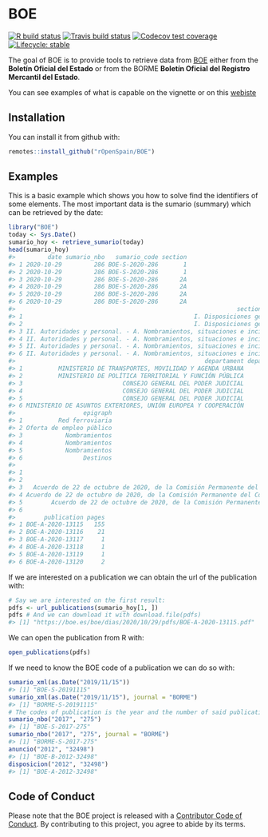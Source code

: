 
<!-- README.md is generated from README.Rmd. Please edit that file -->

# BOE

<!-- badges: start -->

[![R build
status](https://github.com/rOpenSpain/BOE/workflows/R-CMD-check/badge.svg)](https://github.com/rOpenSpain/BOE/actions)
[![Travis build
status](https://travis-ci.org/rOpenSpain/BOE.svg?branch=master)](https://travis-ci.org/rOpenSpain/BOE)
[![Codecov test
coverage](https://codecov.io/gh/rOpenSpain/BOE/branch/master/graph/badge.svg)](https://codecov.io/gh/rOpenSpain/BOE?branch=master)
[![Lifecycle:
stable](https://img.shields.io/badge/lifecycle-stable-brightgreen.svg)](https://www.tidyverse.org/lifecycle/#stable)

<!-- badges: end -->

The goal of BOE is to provide tools to retrieve data from
[BOE](https://boe.es) either from the **Boletín Oficial del Estado** or
from the BORME **Boletín Oficial del Registro Mercantil del Estado**.

You can see examples of what is capable on the vignette or on this
[webiste](https://llrs.github.io/BOE_historico/)

## Installation

You can install it from github with:

``` r
remotes::install_github("rOpenSpain/BOE")
```

## Examples

This is a basic example which shows you how to solve find the
identifiers of some elements. The most important data is the sumario
(summary) which can be retrieved by the date:

``` r
library("BOE")
today <- Sys.Date()
sumario_hoy <- retrieve_sumario(today)
head(sumario_hoy)
#>         date sumario_nbo   sumario_code section
#> 1 2020-10-29         286 BOE-S-2020-286       1
#> 2 2020-10-29         286 BOE-S-2020-286       1
#> 3 2020-10-29         286 BOE-S-2020-286      2A
#> 4 2020-10-29         286 BOE-S-2020-286      2A
#> 5 2020-10-29         286 BOE-S-2020-286      2A
#> 6 2020-10-29         286 BOE-S-2020-286      2A
#>                                                              section_number
#> 1                                                I. Disposiciones generales
#> 2                                                I. Disposiciones generales
#> 3 II. Autoridades y personal. - A. Nombramientos, situaciones e incidencias
#> 4 II. Autoridades y personal. - A. Nombramientos, situaciones e incidencias
#> 5 II. Autoridades y personal. - A. Nombramientos, situaciones e incidencias
#> 6 II. Autoridades y personal. - A. Nombramientos, situaciones e incidencias
#>                                                     departament departament_etq
#> 1          MINISTERIO DE TRANSPORTES, MOVILIDAD Y AGENDA URBANA            9572
#> 2          MINISTERIO DE POLÍTICA TERRITORIAL Y FUNCIÓN PÚBLICA            9561
#> 3                            CONSEJO GENERAL DEL PODER JUDICIAL            1820
#> 4                            CONSEJO GENERAL DEL PODER JUDICIAL            1820
#> 5                            CONSEJO GENERAL DEL PODER JUDICIAL            1820
#> 6 MINISTERIO DE ASUNTOS EXTERIORES, UNIÓN EUROPEA Y COOPERACIÓN            9562
#>                   epigraph
#> 1          Red ferroviaria
#> 2 Oferta de empleo público
#> 3            Nombramientos
#> 4            Nombramientos
#> 5            Nombramientos
#> 6                 Destinos
#>                                                                                                                                                                                                                                             text
#> 1                                                                                                                                         Real Decreto 929/2020, de 27 de octubre, sobre seguridad operacional e interoperabilidad ferroviarias.
#> 2                                                                                                                                   Real Decreto 936/2020, de 27 de octubre, por el que se aprueba la oferta de empleo público para el año 2020.
#> 3   Acuerdo de 22 de octubre de 2020, de la Comisión Permanente del Consejo General del Poder Judicial, por el que se nombra Jueces/zas sustitutos/as para el año judicial 2020/2021, en el ámbito del Tribunal Superior de la Región de Murcia.
#> 4 Acuerdo de 22 de octubre de 2020, de la Comisión Permanente del Consejo General del Poder Judicial, por el que se nombra Jueza sustituta para el año judicial 2020/2021, en el ámbito del Tribunal Superior de Justicia de Castilla-La Mancha.
#> 5        Acuerdo de 22 de octubre de 2020, de la Comisión Permanente del Consejo General del Poder Judicial, por el que se nombra Magistrado suplente para el año judicial 2020/2021, en el ámbito del Tribunal Superior de Justicia de Navarra.
#> 6                                                                        Resolución de 19 de octubre de 2020, de la Subsecretaría, por la que se resuelve la convocatoria de libre designación, efectuada por Resolución de 22 de julio de 2020.
#>        publication pages
#> 1 BOE-A-2020-13115   155
#> 2 BOE-A-2020-13116    21
#> 3 BOE-A-2020-13117     1
#> 4 BOE-A-2020-13118     1
#> 5 BOE-A-2020-13119     1
#> 6 BOE-A-2020-13120     2
```

If we are interested on a publication we can obtain the url of the
publication with:

``` r
# Say we are interested on the first result:
pdfs <- url_publications(sumario_hoy[1, ])
pdfs # And we can download it with download.file(pdfs)
#> [1] "https://boe.es/boe/dias/2020/10/29/pdfs/BOE-A-2020-13115.pdf"
```

We can open the publication from R with:

``` r
open_publications(pdfs)
```

If we need to know the BOE code of a publication we can do so with:

``` r
sumario_xml(as.Date("2019/11/15"))
#> [1] "BOE-S-20191115"
sumario_xml(as.Date("2019/11/15"), journal = "BORME")
#> [1] "BORME-S-20191115"
# The codes of publication is the year and the number of said publication
sumario_nbo("2017", "275") 
#> [1] "BOE-S-2017-275"
sumario_nbo("2017", "275", journal = "BORME") 
#> [1] "BORME-S-2017-275"
anuncio("2012", "32498") 
#> [1] "BOE-B-2012-32498"
disposicion("2012", "32498")
#> [1] "BOE-A-2012-32498"
```

## Code of Conduct

Please note that the BOE project is released with a [Contributor Code of
Conduct](https://contributor-covenat.org/version/1/0/0/CODE_OF_CONDUCT.html).
By contributing to this project, you agree to abide by its terms.
